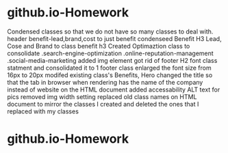# github.io-Homework
Condensed classes so that we do not have so many classes to deal with. header benefit-lead,brand,cost to just benefit
condenseed Benefit H3 Lead, Cose and Brand to class benefit h3
Created Optimaztion class to consolidate .search-engine-optimization .online-reputation-management .social-media-marketing 
added img element
got rid of footer H2 font class statment and consolidated it to 1 footer class
enlarged the font size from 16px to 20px
modifed existing class's Benefits, Hero 
changed the title so that the tab in browser when rendering has the name of the company instead of website on the HTML document
added accessability ALT text for pics
removed img width setting
replaced old class names on HTML document to mirror the classes I created and deleted the ones that I replaced with my classes
# github.io-Homework
